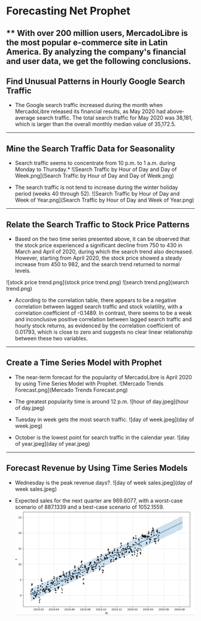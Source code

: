 # Forecasting Net Prophet
** With over 200 million users, MercadoLibre is the most popular e-commerce site in Latin America. By analyzing the company's financial and user data, we get the following conclusions.
--------------------------------------------------------------------------
## Find Unusual Patterns in Hourly Google Search Traffic

* The Google search traffic increased during the month when MercadoLibre released its financial results, as May 2020 had above-average search traffic. The total search traffic for May 2020 was 38,181, which is larger than the overall monthly median value of 35,172.5.

---------------------------------------------------------------------------
## Mine the Search Traffic Data for Seasonality
* Search traffic seems to concentrate from 10 p.m. to 1 a.m. during Monday to Thursday.*
![Search Traffic by Hour of Day and Day of Week.png](Search Traffic by Hour of Day and Day of Week.png)

* The search traffic is not tend to increase during the winter holiday period (weeks 40 through 52).
![Search Traffic by Hour of Day and Week of Year.png](Search Traffic by Hour of Day and Week of Year.png)
---------------------------------------------------------------------------
## Relate the Search Traffic to Stock Price Patterns
* Based on the two time series presented above, it can be observed that the stock price experienced a significant decline from 750 to 430 in March and April of 2020, during which the search trend also decreased. However, starting from April 2020, the stock price showed a steady increase from 450 to 982, and the search trend returned to normal levels.

![stock price trend.png](stock price trend.png)
![search trend.png](search trend.png)

* According to the correlation table, there appears to be a negative correlation between lagged search traffic and stock volatility, with a correlation coefficient of -0.1489. In contrast, there seems to be a weak and inconclusive positive correlation between lagged search traffic and hourly stock returns, as evidenced by the correlation coefficient of 0.01793, which is close to zero and suggests no clear linear relationship between these two variables.

---------------------------------------------------------------------------
## Create a Time Series Model with Prophet

* The near-term forecast for the popularity of MercadoLibre is April 2020 by using Time Series Model with Prophet.
![Mercado Trends Forecast.png](Mercado Trends Forecast.png)

* The greatest popularity time is around 12 p.m.
![hour of day.jpeg](hour of day.jpeg)

* Tuesday in week gets the most search traffic.
![day of week.jpeg](day of week.jpeg)

* October is the lowest point for search traffic in the calendar year.
![day of year.jpeg](day of year.jpeg)

---------------------------------------------------------------------------
## Forecast Revenue by Using Time Series Models

* Wednesday is the peak revenue days?.
![day of week sales.jpeg](day of week sales.jpeg)


* Expected sales for the next quarter are 969.6077, with a worst-case scenario of 887.1339 and a best-case scenario of 1052.1559.
![mercado_sales_prophet_forecast.jpeg](mercado_sales_prophet_forecast.jpeg)


